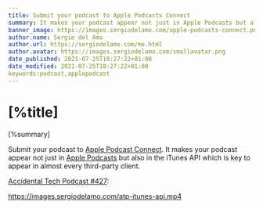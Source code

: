 ```yaml
---
title: Submit your podcast to Apple Podcasts Connect
summary: It makes your podcast appear not just in Apple Podcasts but also in the iTunes API
banner_image: https://images.sergiodelamo.com/apple-podcasts-connect.png
author.name: Sergio del Amo
author.url: https://sergiodelamo.com/me.html
author.avatar: https://images.sergiodelamo.com/smallavatar.png 
date_published: 2021-07-25T10:27:22+01:00
date_modified: 2021-07-25T10:27:22+01:00
keywords:podcast,applepodcast
---
```


# [%title]

[%summary]

Submit your podcast to [Apple Podcast Connect](https://podcastsconnect.apple.com/). It makes your podcast appear not just in [Apple Podcasts](https://podcastsconnect.apple.com/) but also in the iTunes API which is key to appear in almost every third-party client. 

[Accidental Tech Podcast #427](https://atp.fm/427):

https://images.sergiodelamo.com/atp-itunes-api.mp4


